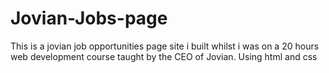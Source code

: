 # Jovian-Jobs-page
This is a jovian job opportunities page site i built whilst i was on a 20 hours web development course taught by the CEO of Jovian. Using html and css
